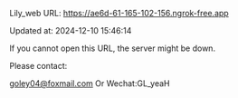 Lily_web URL: https://ae6d-61-165-102-156.ngrok-free.app

Updated at: 2024-12-10 15:46:14

If you cannot open this URL, the server might be down.

Please contact: 

goley04@foxmail.com Or Wechat:GL_yeaH